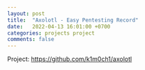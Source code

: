 ```yaml
---
layout: post
title:  "Axolotl - Easy Pentesting Record"
date:   2022-04-13 16:01:00 +0700
categories: projects project
comments: false
---
```


Project: https://github.com/k1m0ch1/axolotl